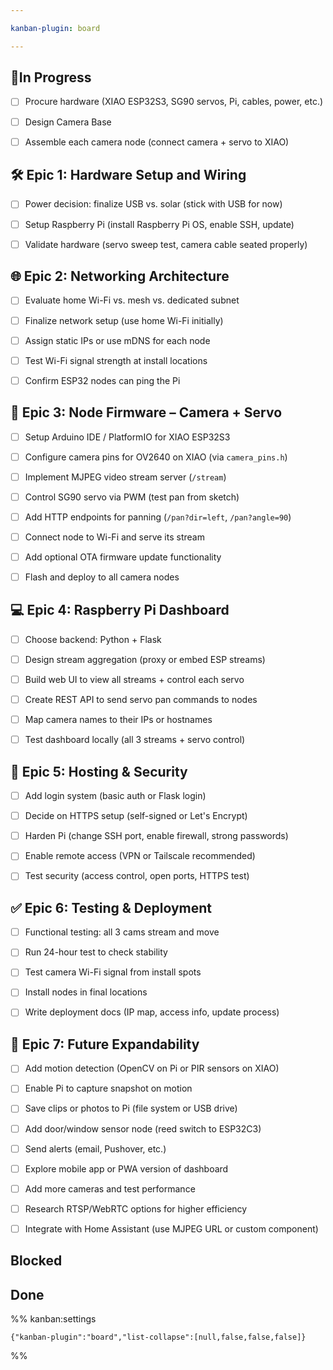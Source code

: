 ```yaml
---

kanban-plugin: board

---
```


## 🦾In Progress

- [ ] Procure hardware (XIAO ESP32S3, SG90 servos, Pi, cables, power, etc.)
- [ ] Design Camera Base
- [ ] Assemble each camera node (connect camera + servo to XIAO)


## 🛠️ Epic 1: Hardware Setup and Wiring

- [ ] Power decision: finalize USB vs. solar (stick with USB for now)
- [ ] Setup Raspberry Pi (install Raspberry Pi OS, enable SSH, update)
- [ ] Validate hardware (servo sweep test, camera cable seated properly)


## 🌐 Epic 2: Networking Architecture

- [ ] Evaluate home Wi-Fi vs. mesh vs. dedicated subnet
- [ ] Finalize network setup (use home Wi-Fi initially)
- [ ] Assign static IPs or use mDNS for each node
- [ ] Test Wi-Fi signal strength at install locations
- [ ] Confirm ESP32 nodes can ping the Pi


## 🎥 Epic 3: Node Firmware – Camera + Servo

- [ ] Setup Arduino IDE / PlatformIO for XIAO ESP32S3
- [ ] Configure camera pins for OV2640 on XIAO (via `camera_pins.h`)
- [ ] Implement MJPEG video stream server (`/stream`)
- [ ] Control SG90 servo via PWM (test pan from sketch)
- [ ] Add HTTP endpoints for panning (`/pan?dir=left`, `/pan?angle=90`)
- [ ] Connect node to Wi-Fi and serve its stream
- [ ] Add optional OTA firmware update functionality
- [ ] Flash and deploy to all camera nodes


## 💻 Epic 4: Raspberry Pi Dashboard

- [ ] Choose backend: Python + Flask
- [ ] Design stream aggregation (proxy or embed ESP streams)
- [ ] Build web UI to view all streams + control each servo
- [ ] Create REST API to send servo pan commands to nodes
- [ ] Map camera names to their IPs or hostnames
- [ ] Test dashboard locally (all 3 streams + servo control)


## 🔐 Epic 5: Hosting & Security

- [ ] Add login system (basic auth or Flask login)
- [ ] Decide on HTTPS setup (self-signed or Let's Encrypt)
- [ ] Harden Pi (change SSH port, enable firewall, strong passwords)
- [ ] Enable remote access (VPN or Tailscale recommended)
- [ ] Test security (access control, open ports, HTTPS test)


## ✅ Epic 6: Testing & Deployment

- [ ] Functional testing: all 3 cams stream and move
- [ ] Run 24-hour test to check stability
- [ ] Test camera Wi-Fi signal from install spots
- [ ] Install nodes in final locations
- [ ] Write deployment docs (IP map, access info, update process)


## 🧱 Epic 7: Future Expandability

- [ ] Add motion detection (OpenCV on Pi or PIR sensors on XIAO)
- [ ] Enable Pi to capture snapshot on motion
- [ ] Save clips or photos to Pi (file system or USB drive)
- [ ] Add door/window sensor node (reed switch to ESP32C3)
- [ ] Send alerts (email, Pushover, etc.)
- [ ] Explore mobile app or PWA version of dashboard
- [ ] Add more cameras and test performance
- [ ] Research RTSP/WebRTC options for higher efficiency
- [ ] Integrate with Home Assistant (use MJPEG URL or custom component)


## Blocked



## Done





%% kanban:settings
```
{"kanban-plugin":"board","list-collapse":[null,false,false,false]}
```
%%